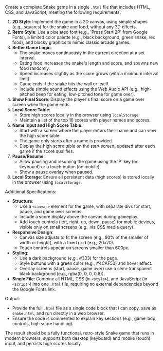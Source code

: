 Create a complete Snake game in a single `.html` file that includes HTML, CSS, and JavaScript, meeting the following requirements:

1. **2D Style**: Implement the game in a 2D canvas, using simple shapes (e.g., squares) for the snake and food, without any 3D effects.
2. **Retro Style**: Use a pixelated font (e.g., 'Press Start 2P' from Google Fonts), a limited color palette (e.g., black background, green snake, red food), and blocky graphics to mimic classic arcade games.
3. **Better Game Logic**: 
   - The snake moves continuously in the current direction at a set interval.
   - Eating food increases the snake's length and score, and spawns new food randomly.
   - Speed increases slightly as the score grows (with a minimum interval limit).
   - Game ends if the snake hits the wall or itself.
   - Include simple sound effects using the Web Audio API (e.g., high-pitched beep for eating, low-pitched tone for game over).
4. **Show Final Score**: Display the player's final score on a game over screen when the game ends.
5. **Local Score Table**: 
   - Store high scores locally in the browser using `localStorage`.
   - Maintain a list of the top 10 scores with player names and scores.
6. **Name Input and High Score Table**: 
   - Start with a screen where the player enters their name and can view the high score table.
   - The game only starts after a name is provided.
   - Display the high score table on the start screen, updated after each game if the score qualifies.
7. **Pause/Resume**: 
   - Allow pausing and resuming the game using the 'P' key (on keyboard) or a touch button (on mobile).
   - Show a pause overlay when paused.
8. **Local Storage**: Ensure all persistent data (high scores) is stored locally in the browser using `localStorage`.

Additional Specifications:
- **Structure**: 
  - Use a `<canvas>` element for the game, with separate divs for start, pause, and game over screens.
  - Include a score display above the canvas during gameplay.
  - Add touch controls (left, right, up, down, pause) for mobile devices, visible only on small screens (e.g., via CSS media query).
- **Responsive Design**: 
  - Canvas size adjusts to fit the screen (e.g., 90% of the smaller of width or height), with a fixed grid (e.g., 20x20).
  - Touch controls appear on screens smaller than 600px.
- **Styling**: 
  - Use a dark background (e.g., #333) for the page.
  - Style buttons with a green color (e.g., #4CAF50) and hover effect.
  - Overlay screens (start, pause, game over) use a semi-transparent black background (e.g., rgba(0, 0, 0, 0.8)).
- **Single File**: Combine all HTML, CSS (in `<style>`), and JavaScript (in `<script>`) into one `.html` file, requiring no external dependencies beyond the Google Fonts link.

Output:
- Provide the full `.html` file as a single code block that I can copy, save as `snake.html`, and run directly in a web browser.
- Ensure the code is commented to explain key sections (e.g., game loop, controls, high score handling).

The result should be a fully functional, retro-style Snake game that runs in modern browsers, supports both desktop (keyboard) and mobile (touch) input, and persists high scores locally.